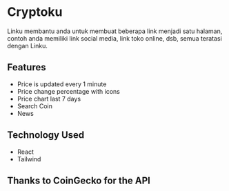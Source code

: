 # Cryptoku

Linku membantu anda untuk membuat beberapa link menjadi satu halaman, contoh anda memiliki link social media, link toko online, dsb, semua teratasi dengan Linku.

## Features

- Price is updated every 1 minute
- Price change percentage with icons
- Price chart last 7 days
- Search Coin
- News

## Technology Used

- React
- Tailwind


## Thanks to CoinGecko for the API
